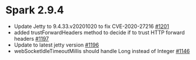 **Spark 2.9.4**
===============
- Update Jetty to 9.4.33.v20201020 to fix CVE-2020-27216 <a href="https://github.com/perwendel/spark/pull/1201">#1201</a>
- added trustForwardHeaders method to decide if to trust HTTP forward headers <a href="https://github.com/perwendel/spark/pull/1197">#1197</a>
- Update to latest jetty version <a href="https://github.com/perwendel/spark/pull/1196">#1196</a>
- webSocketIdleTimeoutMillis should handle Long instead of Integer <a href="https://github.com/perwendel/spark/pull/1146">#1146</a>
